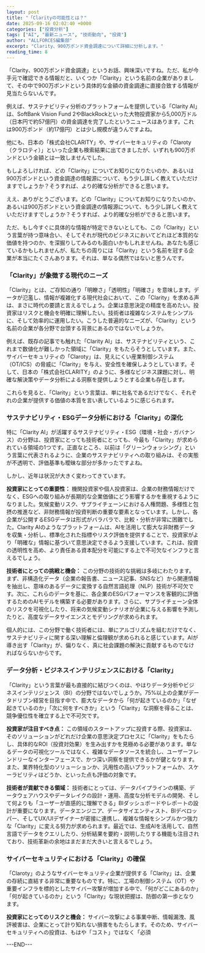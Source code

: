 ```yaml
---
layout: post
title: "「Clarityの可能性とは？"
date: 2025-09-16 02:02:40 +0000
categories: ["投資分析"]
tags: ["AI", "最新ニュース", "技術動向", "投資"]
author: "ALLFORCES編集部"
excerpt: "Clarity、900万ポンド資金調達について詳細に分析します。"
reading_time: 8
---
```


「Clarity、900万ポンド資金調達」というお話、興味深いですね。ただ、私が今手元で確認できる情報だと、いくつか「Clarity」という名前の企業がありまして、その中で900万ポンドという具体的な金額の資金調達に直接合致する情報が見当たらないんです。

例えば、サステナビリティ分析のプラットフォームを提供している「Clarity AI」は、SoftBank Vision Fund 2やBlackRockといった大物投資家から5,000万ドル（日本円で約57億円）の資金調達を完了したというニュースはあります。これは900万ポンド（約17億円）とは少し規模が違うんですよね。

他にも、日本の「株式会社CLARITY」や、サイバーセキュリティの「Claroty（クラロティ）」といった企業も検索結果に出てきましたが、いずれも900万ポンドという金額とは一致しませんでした。

もしよろしければ、どの「Clarity」についてお知りになりたいのか、あるいは900万ポンドという資金調達の情報源について、もう少し詳しく教えていただけますでしょうか？そうすれば、より的確な分析ができると思います。

ええ、ありがとうございます。どの「Clarity」についてお知りになりたいのか、あるいは900万ポンドという資金調達の情報源について、もう少し詳しく教えていただけますでしょうか？そうすれば、より的確な分析ができると思います。

ただ、もし今すぐに具体的な情報が特定できないとしても、この「Clarity」という言葉が持つ意味合い、そしてそれが現代のビジネスにおいてどれほど本質的な価値を持つのか、を深掘りしてみるのも面白いかもしれませんね。あなたも感じているかもしれませんが、私たちの周りには「Clarity」という名前を冠する企業が本当にたくさんあります。それは、単なる偶然ではないと思うんです。

### 「Clarity」が象徴する現代のニーズ

「Clarity」とは、ご存知の通り「明瞭さ」「透明性」「明確さ」を意味します。データが氾濫し、情報が複雑化する現代社会において、この「Clarity」を求める声は、まさに時代の要請と言えるでしょう。企業は意思決定の精度を高めたい。投資家はリスクと機会を明確に理解したい。技術者は複雑なシステムをシンプルに、そして効率的に運用したい。こうした普遍的なニーズが、「Clarity」という名前の企業が各分野で台頭する背景にあるのではないでしょうか。

例えば、既存の記事でも触れた「Clarity AI」は、サステナビリティという、これまで数値化が難しかった領域に「Clarity」をもたらそうとしています。また、サイバーセキュリティの「Claroty」は、見えにくい産業制御システム（OT/ICS）の脅威に「Clarity」を与え、安全性を確保しようとしています。そして、日本の「株式会社CLARITY」のように、多様なビジネス課題に対し、明確な解決策やデータ分析による洞察を提供しようとする企業も存在します。

これらを見ると、「Clarity」という言葉は、単に社名であるだけでなく、それぞれの企業が提供する価値の本質を言い表しているように感じられます。

### サステナビリティ・ESGデータ分析における「Clarity」の深化

特に「Clarity AI」が活躍するサステナビリティ・ESG（環境・社会・ガバナンス）の分野は、投資家にとっても技術者にとっても、今最も「Clarity」が求められている領域の1つです。正直なところ、以前は「グリーンウォッシング」という言葉に代表されるように、企業のサステナビリティへの取り組みは、その実態が不透明で、評価基準も曖昧な部分が多かったですよね。

しかし、近年は状況が大きく変わってきています。

**投資家にとっての重要性：**
機関投資家や個人投資家は、企業の財務情報だけでなく、ESGへの取り組みが長期的な企業価値にどう影響するかを重視するようになりました。気候変動リスク、サプライチェーンにおける人権問題、多様性と包摂の推進など、非財務情報が投資判断の重要な要素となっています。しかし、各企業が公開するESGデータは形式がバラバラで、比較・分析が非常に困難でした。Clarity AIのようなプラットフォームは、AIを活用して膨大な非財務データを収集・分析し、標準化された指標やリスク評価を提供することで、投資家がより「明確な」情報に基づいて意思決定できるよう支援しています。これは、投資の透明性を高め、より責任ある資本配分を可能にする上で不可欠なインフラと言えるでしょう。

**技術者にとっての挑戦と機会：**
この分野の技術的な挑戦は多岐にわたります。まず、非構造化データ（企業の報告書、ニュース記事、SNSなど）から関連情報を抽出し、意味のあるデータに変換する自然言語処理（NLP）技術が不可欠です。次に、これらのデータを基に、各企業のESGパフォーマンスを客観的に評価するためのAIモデルを構築する必要があります。さらに、サプライチェーン全体のリスクを可視化したり、将来の気候変動シナリオが企業に与える影響を予測したりと、高度なデータサイエンスとモデリングが求められます。

個人的には、この分野で働く技術者には、単にアルゴリズムを組むだけでなく、サステナビリティに関する深い理解と倫理観が求められると感じています。AIが導き出す「Clarity」が、偏りなく、真に社会課題の解決に貢献するものでなければならないからです。

### データ分析・ビジネスインテリジェンスにおける「Clarity」

「Clarity」という言葉が最も直接的に結びつくのは、やはりデータ分析やビジネスインテリジェンス（BI）の分野ではないでしょうか。75%以上の企業がデータドリブン経営を目指す中で、膨大なデータから「何が起きているのか」「なぜ起きているのか」「次に何をすべきか」という「Clarity」な洞察を得ることは、競争優位性を確立する上で不可欠です。

**投資家が注目すべき点：**
この領域のスタートアップに投資する際、投資家は、そのソリューションがどれだけ企業の意思決定プロセスに「Clarity」をもたらし、具体的なROI（投資対効果）を生み出すかを見極める必要があります。単なるデータの可視化ツールではなく、複雑なデータソースを統合し、ユーザーフレンドリーなインターフェースで、かつ深い洞察を提供できるかが鍵となります。また、業界特化型のソリューションか、汎用性の高いプラットフォームか、スケーラビリティはどうか、といった点も評価の対象です。

**技術者が貢献できる領域：**
技術者にとっては、データパイプラインの構築、データウェアハウスやデータレイクの設計・運用、高度な分析モデルの開発、そして何よりも「ユーザーが直感的に理解できる」BIダッシュボードやレポートの設計が重要になります。データエンジニア、データサイエンティスト、BIデベロッパー、そしてUX/UIデザイナーが密接に連携し、複雑な情報をシンプルかつ強力な「Clarity」に変える努力が求められます。最近では、生成AIを活用して、自然言語でデータをクエリしたり、分析結果を要約・説明したりする機能も注目されており、技術革新の余地はまだまだ大きいと言えるでしょう。

### サイバーセキュリティにおける「Clarity」の確保

「Claroty」のようなサイバーセキュリティ企業が提供する「Clarity」は、企業の存続に直結する非常に重要なものです。特に、工場の制御システム（OT）や重要インフラを標的としたサイバー攻撃が増加する中で、「何がどこにあるのか」「何が起きているのか」という「Clarity」な現状把握は、防御の第一歩となります。

**投資家にとってのリスクと機会：**
サイバー攻撃による事業中断、情報漏洩、風評被害は、企業にとって計り知れない損害をもたらします。そのため、サイバーセキュリティへの投資は、もはや「コスト」ではなく「必須

---END---